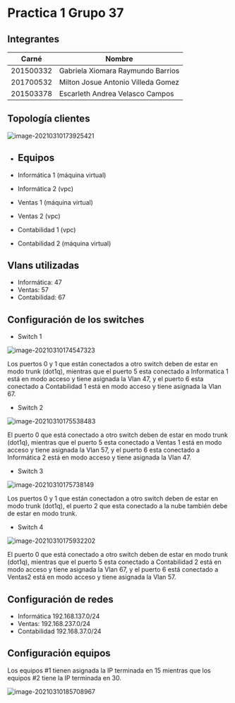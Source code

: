 # Practica 1 Grupo 37

## Integrantes

| Carné     | Nombre                             |
| --------- | ---------------------------------- |
| 201500332 | Gabriela Xiomara Raymundo Barrios  |
| 201700532 | Milton Josue Antonio Villeda Gomez |
| 201503378 | Escarleth Andrea Velasco Campos    |

## Topología clientes

![image-20210310173925421](C:\Users\milto\AppData\Roaming\Typora\typora-user-images\image-20210310173925421.png)

- ## Equipos

- Informática 1 (máquina virtual)

- Informática 2 (vpc)

- Ventas 1 (máquina virtual)

- Ventas 2 (vpc)

- Contabilidad 1 (vpc)

- Contabilidad 2 (máquina virtual)

## Vlans utilizadas 

- Informática: 47
- Ventas: 57
- Contabilidad: 67

## Configuración de los switches

- Switch 1

![image-20210310174547323](C:\Users\milto\AppData\Roaming\Typora\typora-user-images\image-20210310174547323.png)

Los puertos 0 y 1 que están conectados a otro switch deben de estar en modo trunk (dot1q), mientras que el puerto 5 esta conectado a Informatica 1 está en modo acceso y tiene asignada la Vlan 47, y el puerto 6 esta conectado a Contabilidad 1 está en modo acceso y tiene asignada la Vlan 67.

- Switch 2

![image-20210310175538483](C:\Users\milto\AppData\Roaming\Typora\typora-user-images\image-20210310175538483.png)

El puerto 0 que está conectado a otro switch deben de estar en modo trunk (dot1q), mientras que el puerto 5 esta conectado a Ventas 1 está en modo acceso y tiene asignada la Vlan 57, y el puerto 6 esta conectado a Informática 2 está en modo acceso y tiene asignada la Vlan 47.

- Switch 3

![image-20210310175738149](C:\Users\milto\AppData\Roaming\Typora\typora-user-images\image-20210310175738149.png)

Los puertos 0 y 1 que están conectadon a otro switch deben de estar en modo trunk (dot1q), el puerto 2 que esta conectado a la nube también debe de estar en modo trunk.

- Switch 4

![image-20210310175932202](C:\Users\milto\AppData\Roaming\Typora\typora-user-images\image-20210310175932202.png)

El puerto 0 que está conectado a otro switch deben de estar en modo trunk (dot1q), mientras que el puerto 5 esta conectado a Contabilidad 2 está en modo acceso y tiene asignada la Vlan 67, y el puerto 6 está conectado a Ventas2 está en modo acceso y tiene asignada la Vlan 57.

## Configuración de redes

- Informática 192.168.137.0/24
- Ventas: 192.168.237.0/24
- Contabilidad 192.168.37.0/24

## Configuración equipos

Los equipos #1 tienen asignada la IP terminada en 15 mientras que los equipos #2 tiene la IP terminada en 30.

![image-20210310185708967](C:\Users\milto\AppData\Roaming\Typora\typora-user-images\image-20210310185708967.png)

